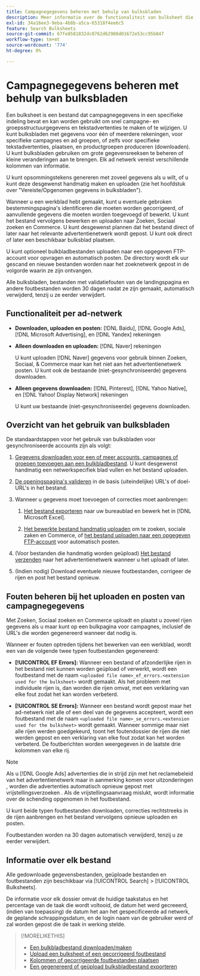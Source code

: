 ```yaml
---
title: Campagnegegevens beheren met behulp van bulksbladen
description: Meer informatie over de functionaliteit van bulksheet die beschikbaar is in het advertentienetwerk, de werkstroom van het bulksblad en foutafhandeling.
exl-id: 34a16ee3-9eba-4b8b-a5ca-65318f4ee6c5
feature: Search Bulksheets
source-git-commit: 67fe8581832dc0762d62908d01672e53cc95b847
workflow-type: tm+mt
source-wordcount: '774'
ht-degree: 0%

---
```


# Campagnegegevens beheren met behulp van bulksbladen

Een bulksheet is een bestand dat campagnegegevens in een specifieke indeling bevat en kan worden gebruikt om snel campagne- en groepsstructuurgegevens en tekstadvertenties te maken of te wijzigen. U kunt bulksbladen met gegevens voor één of meerdere rekeningen, voor specifieke campagnes en ad groepen, of zelfs voor specifieke tekstadvertenties, plaatsen, en productgroepen produceren (downloaden). U kunt bulksbladen gebruiken om grote gegevensreeksen te beheren of kleine veranderingen aan te brengen. Elk ad netwerk vereist verschillende kolommen van informatie.

U kunt opsommingstekens genereren met zoveel gegevens als u wilt, of u kunt deze desgewenst handmatig maken en uploaden (zie het hoofdstuk over &quot;Vereiste/Opgenomen gegevens in bulksbladen&quot;).

Wanneer u een werkblad hebt gemaakt, kunt u eventuele gebroken bestemmingspagina&#39;s identificeren die moeten worden gecorrigeerd, of aanvullende gegevens die moeten worden toegevoegd of bewerkt. U kunt het bestand vervolgens bewerken en uploaden naar Zoeken, Sociaal zoeken en Commerce. U kunt desgewenst plannen dat het bestand direct of later naar het relevante advertentienetwerk wordt gepost. U kunt ook direct of later een beschikbaar bulksblad plaatsen.

U kunt optioneel bulkbladbestanden uploaden naar een opgegeven FTP-account voor opvragen en automatisch posten. De directory wordt elk uur gescand en nieuwe bestanden worden naar het zoeknetwerk gepost in de volgorde waarin ze zijn ontvangen.

Alle bulksbladen, bestanden met validatiefouten van de landingspagina en andere foutbestanden worden 30 dagen nadat ze zijn gemaakt, automatisch verwijderd, tenzij u ze eerder verwijdert.

## Functionaliteit per ad-netwerk

* **Downloaden, uploaden en posten:**  [!DNL Baidu], [!DNL Google Ads], [!DNL Microsoft Advertising], en [!DNL Yandex] rekeningen

* **Alleen downloaden en uploaden:** [!DNL Naver] rekeningen

  U kunt uploaden [!DNL Naver] gegevens voor gebruik binnen Zoeken, Sociaal, &amp; Commerce maar kan het niet aan het advertentienetwerk posten. U kunt ook de bestaande (niet-gesynchroniseerde) gegevens downloaden.

* **Alleen gegevens downloaden:**  [!DNL Pinterest], [!DNL Yahoo Native], en [!DNL Yahoo! Display Network] rekeningen

  U kunt uw bestaande (niet-gesynchroniseerde) gegevens downloaden.

## Overzicht van het gebruik van bulksbladen

De standaardstappen voor het gebruik van bulksbladen voor gesynchroniseerde accounts zijn als volgt:

<!-- insert image
  [EDIT/RECREATE FILE to replace "search engine"]
-->

1. [Gegevens downloaden voor een of meer accounts, campagnes of groepen toevoegen aan een bulkbladbestand](bulksheet-download.md). U kunt desgewenst handmatig een netwerkspecifiek blad vullen en het bestand uploaden.

1. [De openingspagina&#39;s valideren](bulksheet-validate-landing-pages.md) in de basis (uiteindelijke) URL&#39;s of doel-URL&#39;s in het bestand.

1. Wanneer u gegevens moet toevoegen of correcties moet aanbrengen:

   1. [Het bestand exporteren](bulksheet-export.md) naar uw bureaublad en bewerk het in [!DNL Microsoft Excel].

   1. [Het bewerkte bestand handmatig uploaden](bulksheet-upload.md) om te zoeken, sociale zaken en Commerce, of [het bestand uploaden naar een opgegeven FTP-account](bulksheet-ftp-account.md) voor automatisch posten.

1. (Voor bestanden die handmatig worden geüpload) [Het bestand verzenden](bulksheet-post.md) naar het advertentienetwerk wanneer u het uploadt of later.

1. (Indien nodig) Download eventuele nieuwe foutbestanden, corrigeer de rijen en post het bestand opnieuw.

## Fouten beheren bij het uploaden en posten van campagnegegevens

Met Zoeken, Sociaal zoeken en Commerce uploadt en plaatst u zoveel rijen gegevens als u maar kunt op een bulkpagina voor campagnes, inclusief de URL&#39;s die worden gegenereerd wanneer dat nodig is.

Wanneer er fouten optreden tijdens het bewerken van een werkblad, wordt een van de volgende twee typen foutbestanden gegenereerd:

* **[!UICONTROL EF Errors]:**  Wanneer een bestand of afzonderlijke rijen in het bestand niet kunnen worden geüpload of verwerkt, wordt een foutbestand met de naam `<uploaded file name>_ef_errors.<extension used for the bulksheet>` wordt gemaakt. Als het probleem met individuele rijen is, dan worden die rijen omvat, met een verklaring van elke fout zodat het kan worden verbeterd.

* **[!UICONTROL SE Errors]:**  Wanneer een bestand wordt gepost maar het ad-netwerk niet alle of een deel van de gegevens accepteert, wordt een foutbestand met de naam `<uploaded file name>_se_errors.<extension used for the bulksheet>` wordt gemaakt. Wanneer sommige maar niet alle rijen werden goedgekeurd, toont het foutendossier de rijen die niet werden gepost en een verklaring van elke fout zodat kan het worden verbeterd. De foutberichten worden weergegeven in de laatste drie kolommen van elke rij.

>[!NOTE]
>
>Als u [!DNL Google Ads] advertenties die in strijd zijn met het reclamebeleid van het advertentienetwerk maar in aanmerking komen voor uitzonderingen , worden die advertenties automatisch opnieuw gepost met vrijstellingsverzoeken . Als de vrijstellingsaanvraag mislukt, wordt informatie over de schending opgenomen in het foutbestand.

U kunt beide typen foutbestanden downloaden, correcties rechtstreeks in de rijen aanbrengen en het bestand vervolgens opnieuw uploaden en posten.

Foutbestanden worden na 30 dagen automatisch verwijderd, tenzij u ze eerder verwijdert.

## Informatie over elk bestand

Alle gedownloade gegevensbestanden, geüploade bestanden en foutbestanden zijn beschikbaar via [!UICONTROL Search] > [!UICONTROL Bulksheets].

De informatie voor elk dossier omvat de huidige taakstatus en het percentage van de taak die wordt voltooid, de datum het werd gecreeerd, (indien van toepassing) de datum het aan het gespecificeerde ad netwerk, de geplande schrappingsdatum, en de login naam van de gebruiker werd of zal worden gepost die de taak in werking stelde.

>[!MORELIKETHIS]
>
>* [Een bulkbladbestand downloaden/maken](/help/search-social-commerce/campaign-management/bulksheets/bulksheet-download.md)
>* [Upload een bulksheet of een gecorrigeerd foutbestand](bulksheet-upload.md)
>* [Kolommen of gecorrigeerde foutbestanden plaatsen](bulksheet-post.md)
>* [Een gegenereerd of geüpload bulksbladbestand exporteren](bulksheet-export.md)
